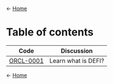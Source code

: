 
<- [Home](https://github.com/polygonnow/.github/tree/main/profile)

# Table of contents 


| Code | Discussion | 
| - | - |
| [ORCL-0001](https://github.com/polygonnow/.github/blob/main/profile/ORCL/ORCL-0001.md) | Learn what is DEFI? |




























<- [Home](https://github.com/polygonnow/.github/tree/main/profile)
